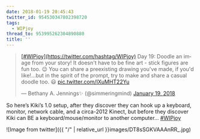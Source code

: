 ```yaml
---
date: 2018-01-19 20:45:43
twitter_id: 954530347802398720
tags:
  - WIPjoy
thread_to: 953995262304890880
title: ''
---
```


<blockquote class="twitter-tweet"><p lang="en" dir="ltr"><a href="https://twitter.com/hashtag/WIPjoy?src=hash&amp;ref_src=twsrc%5Etfw">[#WIPjoy](https://twitter.com/hashtag/WIPjoy)</a> Day 19: Doodle an image from your story! It doesn&#39;t have to be fine art - stick figures are fun too. 😉 You can share a preexisting drawing you&#39;ve made, if you&#39;d like!...but in the spirit of the prompt, try to make and share a casual doodle too. 😃 <a href="https://t.co/IXuMHT22Yu">pic.twitter.com/IXuMHT22Yu</a></p>&mdash; Bethany A. Jennings✨ (@simmeringmind) <a href="https://twitter.com/simmeringmind/status/954216963668172800?ref_src=twsrc%5Etfw">January 19, 2018</a></blockquote>
<script async src="https://platform.twitter.com/widgets.js" charset="utf-8"></script>

So here’s Kiki’s 1.0 setup, after they discover they can hook up a keyboard, monitor, network cable, and a circa-2012 Kinect, but before they discover Kiki can BE a keyboard/mouse/monitor to another computer… [#WIPjoy](https://twitter.com/hashtag/WIPjoy) 

![Image from twitter]({{ "/" | relative_url  }}images/DT8sSGKVAAAnRR_.jpg)
